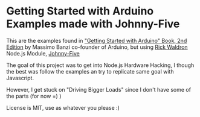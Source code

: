 # Getting Started with Arduino Examples made with Johnny-Five

This are the examples found in ["Getting Started with Arduino" Book, 2nd Edition](http://shop.oreilly.com/product/9780596155520.do) by Massimo Banzi co-founder of Arduino, but using [Rick Waldron](https://twitter.com/rwaldron) Node.js Module, [Johnny-Five](https://github.com/rwldrn/johnny-five)

The goal of this project was to get into Node.js Hardware Hacking, I though the best was follow the examples an try to replicate same goal with Javascript. 

However, I get stuck on "Driving Bigger Loads" since I don't have some of the parts (for now =) )


License is MIT, use as whatever you please :)
